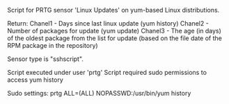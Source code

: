 
 Script for PRTG sensor 'Linux Updates' on yum-based Linux distributions.

 Return:
   Chanel1 - Days since last linux update (yum history)
   Chanel2 - Number of packages for update (yum update)
   Chanel3 - The age (in days) of the oldest package from the list for update (based on the file date of the RPM package in the repository)

 Sensor type is "sshscript".

 Script executed under user 'prtg'
 Script required sudo permissions to access yum history

 Sudo settings:
    prtg  ALL=(ALL) NOPASSWD:/usr/bin/yum history


